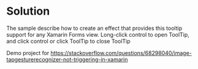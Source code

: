 # Solution

The sample describe how to create an effect that provides this tooltip support for any Xamarin Forms view. Long-click control to open ToolTip, and click control or click ToolTip to close ToolTip

Demo project for https://stackoverflow.com/questions/68298040/image-tapgesturerecognizer-not-triggering-in-xamarin